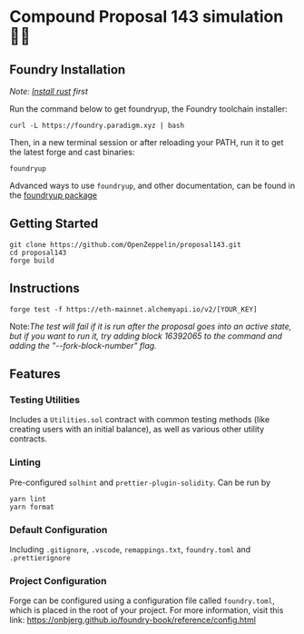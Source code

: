 # Compound Proposal 143 simulation 🕵️‍♂️

## Foundry Installation

*Note: [Install rust](https://www.rust-lang.org/tools/install) first*

Run the command below to get foundryup, the Foundry toolchain installer:

```
curl -L https://foundry.paradigm.xyz | bash
```

Then, in a new terminal session or after reloading your PATH, run it to get the latest forge and cast binaries:

```
foundryup
```
Advanced ways to use `foundryup`, and other documentation, can be found in the [foundryup package](./foundryup/README.md)

## Getting Started

```
git clone https://github.com/OpenZeppelin/proposal143.git
cd proposal143
forge build
```

## Instructions

```
forge test -f https://eth-mainnet.alchemyapi.io/v2/[YOUR_KEY] 
```
Note:*The test will fail if it is run after the proposal goes into an active state, but if you want to run it, try adding block 16392065 to the command and adding the "--fork-block-number" flag.*

## Features

### Testing Utilities

Includes a `Utilities.sol` contract with common testing methods (like creating users with an initial balance), as well as various other utility contracts.

### Linting

Pre-configured `solhint` and `prettier-plugin-solidity`. Can be run by

```
yarn lint
yarn format
```

### Default Configuration

Including `.gitignore`, `.vscode`, `remappings.txt`, `foundry.toml` and `.prettierignore`

### Project Configuration
Forge can be configured using a configuration file called `foundry.toml`, which is placed in the root of your project.
For more information, visit this link: https://onbjerg.github.io/foundry-book/reference/config.html
